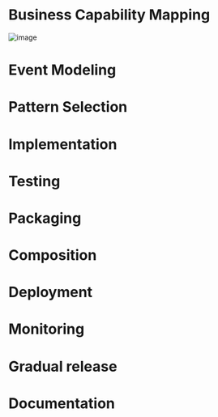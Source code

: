 # Business Capability Mapping
 ![image](https://user-images.githubusercontent.com/64334685/200472004-abddbcef-387e-4a25-abb7-14cc7db368d6.png)

# Event Modeling
# Pattern Selection
# Implementation
# Testing
# Packaging
# Composition
# Deployment
# Monitoring
# Gradual release
# Documentation
